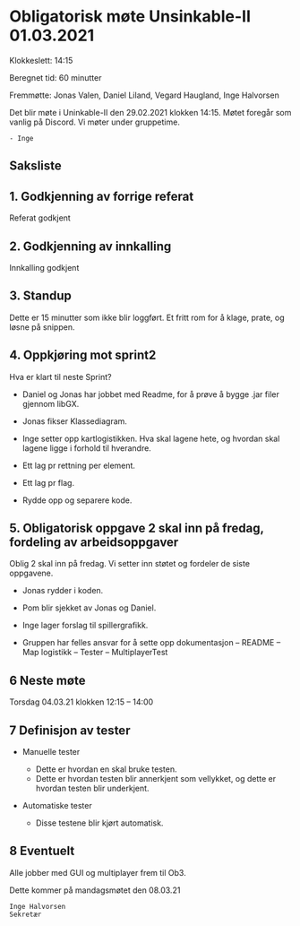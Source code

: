 # Obligatorisk møte Unsinkable-II 01.03.2021

Klokkeslett: 14:15

Beregnet tid: 60 minutter

Fremmøtte: Jonas Valen, Daniel Liland, Vegard Haugland, Inge Halvorsen

Det blir møte i Uninkable-II den 29.02.2021 klokken 14:15. Møtet foregår som vanlig på Discord. Vi møter under gruppetime.

    - Inge

## Saksliste

## 1. Godkjenning av forrige referat
Referat godkjent

## 2. Godkjenning av innkalling
Innkalling godkjent

## 3. Standup
Dette er 15 minutter som ikke blir loggført. Et fritt rom for å klage, prate, og løsne på snippen.

## 4. Oppkjøring mot sprint2
Hva er klart til neste Sprint?

-   Daniel og Jonas har jobbet med Readme, for å prøve å bygge .jar filer gjennom libGX. 
    
-   Jonas fikser Klassediagram.
    
-   Inge setter opp kartlogistikken. Hva skal lagene hete, og hvordan skal lagene ligge i forhold til hverandre.
    
-   Ett lag pr rettning per element.
    
-   Ett lag pr flag.
    
-   Rydde opp og separere kode.

## 5. Obligatorisk oppgave 2 skal inn på fredag, fordeling av arbeidsoppgaver
Oblig 2 skal inn på fredag. Vi setter inn støtet og fordeler de siste oppgavene.

-   Jonas rydder i koden.
    
-   Pom blir sjekket av Jonas og Daniel.
    
-   Inge lager forslag til spillergrafikk.
    
-   Gruppen har felles ansvar for å sette opp dokumentasjon
    –   README
    –   Map logistikk
    –   Tester
    –   MultiplayerTest
    
## 6 Neste møte
Torsdag 04.03.21 klokken 12:15 – 14:00

## 7 Definisjon av tester
-   Manuelle tester 
    -   Dette er hvordan en skal bruke testen. 
    -   Dette er hvordan testen blir annerkjent som vellykket, og dette er hvordan testen blir underkjent.
    
-   Automatiske tester
    -   Disse testene blir kjørt automatisk.

## 8 Eventuelt
Alle jobber med GUI og multiplayer frem til Ob3. 

Dette kommer på mandagsmøtet den 08.03.21

    Inge Halvorsen
    Sekretær